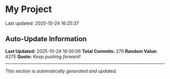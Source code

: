 # My Project


Last updated: 2025-10-24 16:25:37























































































































































































































































































## Auto-Update Information

**Last Updated:** 2025-10-24 16:50:06
**Total Commits:** 279
**Random Value:** 4275
**Quote:** _Keep pushing forward!_

---
_This section is automatically generated and updated._